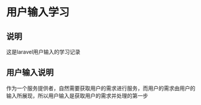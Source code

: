 # 用户输入学习

## 说明
这是laravel用户输入的学习记录  

## 用户输入说明
作为一个服务提供者，自然需要获取用户的需求进行服务，而用户的需求由用户的输入所展现，所以用户输入是获取用户的需求并处理的第一步  

## 